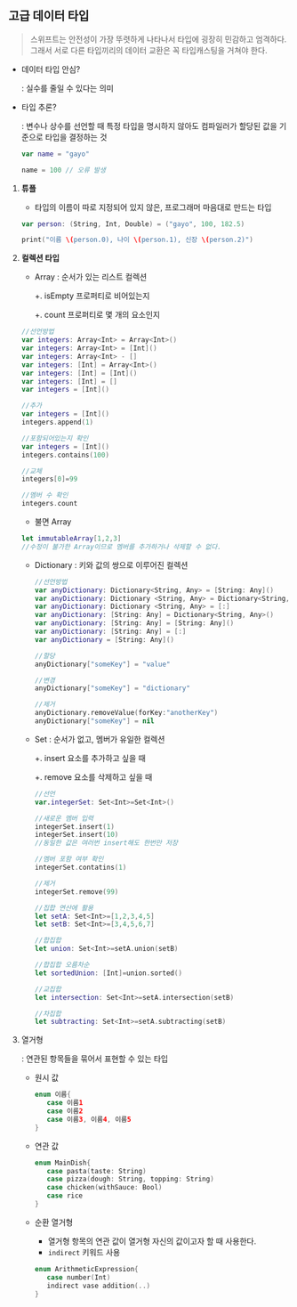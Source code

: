 <h2>고급 데이터 타입</h2>

> 스위프트는 안전성이 가장 뚜렷하게 나타나서 타입에 굉장히 민감하고 엄격하다. 그래서 서로 다른 타입끼리의 데이터 교환은 꼭 타입캐스팅을 거쳐야 한다.

- 데이터 타입 안심?

  : 실수를 줄일 수 있다는 의미

- 타입 추론?

  : 변수나 상수를 선언할 때 특정 타입을 명시하지 않아도 컴파일러가 할당된 값을 기준으로 타입을 결정하는 것

  ```swift
  var name = "gayo"
  
  name = 100 // 오류 발생	
  ```

1. __튜플__

   - 타입의 이름이 따로 지정되어 있지 않은, 프로그래머 마음대로 만드는 타입

   ```swift
   var person: (String, Int, Double) = ("gayo", 100, 182.5)
   
   print("이름 \(person.0), 나이 \(person.1), 신장 \(person.2)")
   ```

2. __컬렉션 타입__

   - Array : 순서가 있는 리스트 컬렉션

     +. isEmpty 프로퍼티로 비어있는지 

     +. count 프로퍼티로 몇 개의 요소인지

   ```swift
   //선언방법
   var integers: Array<Int> = Array<Int>()
   var integers: Array<Int> = [Int]()
   var integers: Array<Int> - []
   var integers: [Int] = Array<Int>()
   var integers: [Int] = [Int]()
   var integers: [Int] = []
   var integers = [Int]()
   ```

   ```swift
   //추가
   var integers = [Int]()
   integers.append(1)
   ```

   ```swift
   //포함되어있는지 확인
   var integers = [Int]()
   integers.contains(100)
   ```

   ```swift
   //교체
   integers[0]=99
   ```

   ```swift
   //멤버 수 확인
   integers.count
   ```

   + 불면 Array

   ```swift
   let immutableArray[1,2,3]
   //수정이 불가한 Array이므로 멤버를 추가하거나 삭제할 수 없다.
   ```

   - Dictionary : 키와 값의 쌍으로 이루어진 컬렉션

     ```swift
     //선언방법
     var anyDictionary: Dictionary<String, Any> = [String: Any]()
     var anyDictionary: Dictionary <String, Any> = Dictionary<String, Any>()
     var anyDictionary: Dictionary <String, Any> = [:]
     var anyDictionary: [String: Any] = Dictionary<String, Any>()
     var anyDictionary: [String: Any] = [String: Any]()
     var anyDictionary: [String: Any] = [:]
     var anyDictionary = [String: Any]()
     ```

     ```swift
     //할당
     anyDictionary["someKey"] = "value"
     ```

     ```swift
     //변경
     anyDictionary["someKey"] = "dictionary"
     ```

     ```swift
     //제거
     anyDictionary.removeValue(forKey:"anotherKey")
     anyDictionary["someKey"] = nil
     ```

   - Set : 순서가 없고, 멤버가 유일한 컬렉션

     +. insert 요소를 추가하고 싶을 때

     +. remove 요소를 삭제하고 싶을 때

     ```swift
     //선언
     var.integerSet: Set<Int>=Set<Int>()
     ```

     ```swift
     //새로운 멤버 입력
     integerSet.insert(1)
     integerSet.insert(10)
     //동일한 값은 여러번 insert해도 한번만 저장
     ```

     ```swift
     //멤버 포함 여부 확인
     integerSet.contatins(1)
     ```

     ```swift
     //제거
     integerSet.remove(99)
     ```

     ```swift
     //집합 연산에 활용
     let setA: Set<Int>=[1,2,3,4,5]
     let setB: Set<Int>=[3,4,5,6,7]
     
     //합집합
     let union: Set<Int>=setA.union(setB)
     
     //합집합 오름차순
     let sortedUnion: [Int]=union.sorted()
     
     //교집합
     let intersection: Set<Int>=setA.intersection(setB)
     
     //차집합
     let subtracting: Set<Int>=setA.subtracting(setB)
     ```

3. 열거형

   : 연관된 항목들을 묶어서 표현할 수 있는 타입

   - 원시 값

     ```swift
     enum 이름{
     	case 이름1
     	case 이름2
     	case 이름3, 이름4, 이름5
     }
     ```

   - 연관 값

     ```swift
     enum MainDish{
     	case pasta(taste: String)
     	case pizza(dough: String, topping: String)
     	case chicken(withSauce: Bool)
     	case rice
     }
     ```

   - 순환 열거형

     - 열거형 항목의 연관 값이 열거형 자신의 값이고자 할 때 사용한다.
     - <code>indirect</code> 키워드 사용
     
     ```swift
     enum ArithmeticExpression{
     	case number(Int)
     	indirect vase addition(..)
     }
     ```

   